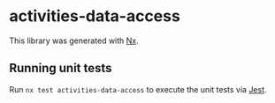# activities-data-access

This library was generated with [Nx](https://nx.dev).

## Running unit tests

Run `nx test activities-data-access` to execute the unit tests via [Jest](https://jestjs.io).
